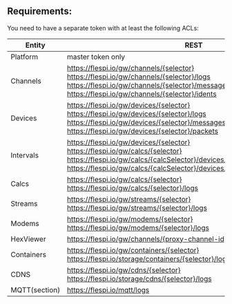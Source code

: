 ## Requirements:
You need to have a separate token with at least the following ACLs:

| Entity | REST |
|---|---|
| Platform | master token only |
| Channels | https://flespi.io/gw/channels/{selector}<br />https://flespi.io/gw/channels/{selector}/logs<br />https://flespi.io/gw/channels/{selector}/messages<br />https://flespi.io/gw/channels/{selector}/idents |
| Devices | https://flespi.io/gw/devices/{selector}<br />https://flespi.io/gw/devices/{selector}/logs<br />https://flespi.io/gw/devices/{selector}/messages<br />https://flespi.io/gw/devices/{selector}/packets |
| Intervals | https://flespi.io/gw/devices/{selector}<br />https://flespi.io/gw/calcs/{selector}<br />https://flespi.io/gw/calcs/{calcSelector}/devices/{deviceSelector}<br />https://flespi.io/gw/calcs/{calcSelector}/devices/{deviceSelector}/intervals/all |
| Calcs | https://flespi.io/gw/calcs/{selector}<br />https://flespi.io/gw/calcs/{selector}/logs |
| Streams | https://flespi.io/gw/streams/{selector}<br />https://flespi.io/gw/streams/{selector}/logs |
| Modems | https://flespi.io/gw/modems/{selector}<br />https://flespi.io/gw/modems/{selector}/logs |
| HexViewer | https://flespi.io/gw/channels/{proxy-channel-id}/messages |
| Containers | https://flespi.io/gw/containers/{selector}<br />https://flespi.io/storage/containers/{selector}/logs |
| CDNS | https://flespi.io/gw/cdns/{selector}<br />https://flespi.io/storage/cdns/{selector}/logs |
| MQTT(section) | https://flespi.io/mqtt/logs |
